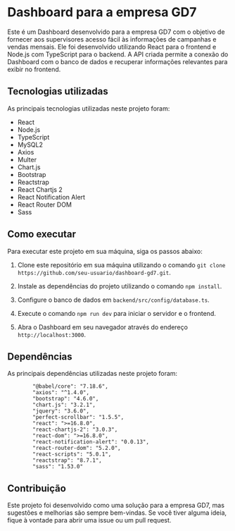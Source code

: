 # Dashboard para a empresa GD7

Este é um Dashboard desenvolvido para a empresa GD7 com o objetivo de fornecer aos supervisores acesso fácil às informações de campanhas e vendas mensais. Ele foi desenvolvido utilizando React para o frontend e Node.js com TypeScript para o backend. A API criada permite a conexão do Dashboard com o banco de dados e recuperar informações relevantes para exibir no frontend. 

## Tecnologias utilizadas

As principais tecnologias utilizadas neste projeto foram:

- React
- Node.js
- TypeScript
- MySQL2
- Axios
- Multer
- Chart.js
- Bootstrap
- Reactstrap
- React Chartjs 2
- React Notification Alert
- React Router DOM
- Sass

## Como executar

Para executar este projeto em sua máquina, siga os passos abaixo:

1. Clone este repositório em sua máquina utilizando o comando `git clone https://github.com/seu-usuario/dashboard-gd7.git`.

2. Instale as dependências do projeto utilizando o comando `npm install`.

3. Configure o banco de dados em `backend/src/config/database.ts`.

4. Execute o comando `npm run dev` para iniciar o servidor e o frontend.

5. Abra o Dashboard em seu navegador através do endereço `http://localhost:3000`.

## Dependências

As principais dependências utilizadas neste projeto foram:

```
        "@babel/core": "7.18.6",
        "axios": "^1.4.0",
        "bootstrap": "4.6.0",
        "chart.js": "3.2.1",
        "jquery": "3.6.0",
        "perfect-scrollbar": "1.5.5",
        "react": ">=16.8.0",
        "react-chartjs-2": "3.0.3",
        "react-dom": ">=16.8.0",
        "react-notification-alert": "0.0.13",
        "react-router-dom": "5.2.0",
        "react-scripts": "5.0.1",
        "reactstrap": "8.7.1",
        "sass": "1.53.0"
```

## Contribuição

Este projeto foi desenvolvido como uma solução para a empresa GD7, mas sugestões e melhorias são sempre bem-vindas. Se você tiver alguma ideia, fique à vontade para abrir uma issue ou um pull request.